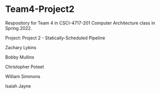 # Team4-Project2
Respository for Team 4 in CSCI-4717-201 Computer Architecture class in Spring 2022.

Project: Project 2 - Statically-Scheduled Pipeline

Zachary Lykins

Bobby Mullins

Christopher Poteet

William Simmons

Isaiah Jayne